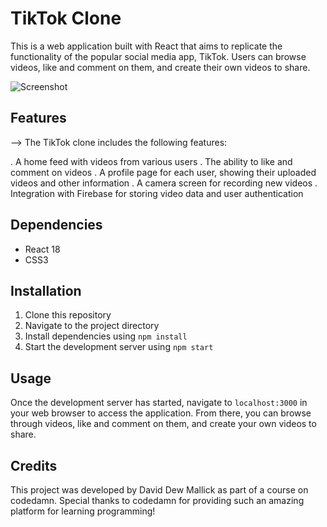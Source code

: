 # TikTok Clone

This is a web application built with React that aims to replicate the functionality of the popular social media app, TikTok. Users can browse videos, like and comment on them, and create their own videos to share.

![Screenshot](https://user-images.githubusercontent.com/78031810/227789007-2dcb39b4-3198-4d9b-9e02-42d709d7aa9a.png)


## Features
--> The TikTok clone includes the following features:

. A home feed with videos from various users
. The ability to like and comment on videos
. A profile page for each user, showing their uploaded videos and other information
. A camera screen for recording new videos
. Integration with Firebase for storing video data and user authentication

## Dependencies

- React 18
- CSS3

## Installation

1. Clone this repository
2. Navigate to the project directory 
3. Install dependencies using `npm install`
4. Start the development server using `npm start`

## Usage

Once the development server has started, navigate to `localhost:3000` in your web browser to access the application. From there, you can browse through videos, like and comment on them, and create your own videos to share.



## Credits

This project was developed by David Dew Mallick as part of a course on codedamn. Special thanks to codedamn for providing such an amazing platform for learning programming!
